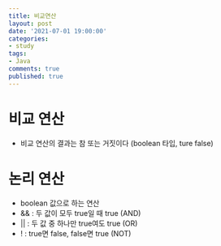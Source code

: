 ```yaml
---
title: 비교연산
layout: post
date: '2021-07-01 19:00:00'
categories:
- study
tags:
- Java
comments: true
published: true
---
```


# 비교 연산
- 비교 연산의 결과는 참 또는 거짓이다 (boolean 타입, ture false)  

# 논리 연산
- boolean 값으로 하는 연산
- && : 두 값이 모두 true일 때 true (AND)
- || : 두 값 중 하나만 true여도 true (OR)
- !  : true면 false, false면 true (NOT)

<script src="https://gist.github.com/parkhyoungmin/6a2f7c029074b31c03fb5db04c5300ed.js"></script>
